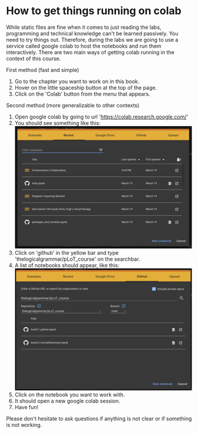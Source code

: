 # How to get things running on colab

While static files are fine when it comes to just reading the labs, programming and technical knowledge can't be learned passively.
You need to try things out.
Therefore, during the labs we are going to use a service called google colab to host the notebooks and run them interactively. 
There are two main ways of getting colab running in the context of this course.

First method (fast and simple)
1. Go to the chapter you want to work on in this book.
1. Hover on the little spaceship button at the top of the page.
1. Click on the 'Colab' button from the menu that appears.

Second method (more generalizable to other contexts)
1. Open google colab by going to url 'https://colab.research.google.com/'
1. You should see something like this:
![image](./imgs/colab_howto_1.png)
1. Click on 'github' in the yellow bar and type 'thelogicalgrammar/pLoT_course' on the searchbar.
1. A list of notebooks should appear, like this:
![image](./imgs/colab_howto_2.png)
1. Click on the notebook you want to work with.
1. It should open a new google colab session.
1. Have fun!

Please don't hesitate to ask questions if anything is not clear or if something is not working.

